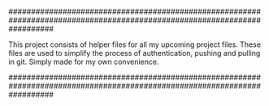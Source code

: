##########################################################################################################################

This project consists of helper files for all my upcoming project files. 
These files are used to simplify the process of authentication, pushing and pulling in git. 
Simply made for my own convenience.

##########################################################################################################################
